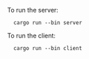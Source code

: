 
To run the server:

```
  cargo run --bin server
```

To run the client:

```
  cargo run --bin client
```
